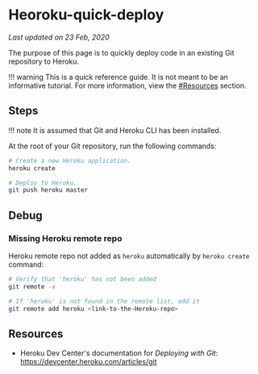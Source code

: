 # Heoroku-quick-deploy

*Last updated on 23 Feb, 2020*

The purpose of this page is to quickly deploy code in an existing Git repository to Heroku.

!!! warning
    This is a quick reference guide. It is not meant to be an informative tutorial. For more information, view the [#Resources](#resources) section.

## Steps

!!! note
    It is assumed that Git and Heroku CLI has been installed.

At the root of your Git repository, run the following commands:

``` bash
# Create a new Heroku application.
heroku create

# Deploy to Heroku.
git push heroku master
```

## Debug

### Missing Heroku remote repo
Heroku remote repo not added as `heroku` automatically by `heroku create` command:

``` bash
# Verify that 'heroku' has not been added
git remote -v

# If 'heroku' is not found in the remote list, add it
git remote add heroku <link-to-the-Heroku-repo>
```

## Resources

- Heroku Dev Center's documentation for _Deploying with Git_:  
  <https://devcenter.heroku.com/articles/git>